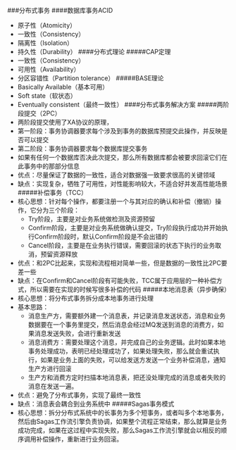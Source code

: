 ###分布式事务
####数据库事务ACID
* 原子性（Atomicity）
* 一致性（Consistency）
* 隔离性（Isolation）
* 持久性（Durability）
####分布式理论
#####CAP定理
* 一致性（Consistency）
* 可用性（Availability）
* 分区容错性（Partition tolerance）
#####BASE理论
* Basically Available（基本可用）
* Soft state（软状态）
* Eventually consistent（最终一致性）
####分布式事务解决方案
#####两阶段提交（2PC）
* 两阶段提交使用了XA协议的原理，
* 第一阶段：事务协调器要求每个涉及到事务的数据库预提交此操作，并反映是否可以提交
* 第二阶段：事务协调器要求每个数据库提交事务
* 如果有任何一个数据库否决此次提交，那么所有数据库都会被要求回滚它们在此事务中的那部分信息
* 优点：尽量保证了数据的一致性，适合对数据强一致要求很高的关键领域
* 缺点：实现复杂，牺牲了可用性，对性能影响较大，不适合好并发高性能场景
#####补偿事务（TCC）
* 核心思想：针对每个操作，都要注册一个与其对应的确认和补偿（撤销）操作，它分为三个阶段：
    * Try阶段，主要是对业务系统做检测及资源预留
    * Confirm阶段，主要是对业务系统做确认提交，Try阶段执行成功并开始执行Confirm阶段时，默认Confirm阶段是不会出错的
    * Cancel阶段，主要是在业务执行错误，需要回滚的状态下执行的业务取消，预留资源释放
* 优点：和2PC比起来，实现和流程相对简单一些，但是数据的一致性比2PC要差一些
* 缺点：在Confirm和Cancel阶段有可能失败，TCC属于应用层的一种补偿方式，所以需要在实现的时候写很多补偿的代码
#####本地消息表（异步确保）
* 核心思想：将分布式事务拆分成本地事务进行处理
* 基本思路：
    * 消息生产方，需要额外建一个消息表，并记录消息发送状态，消息和业务数据要在一个事务里提交，然后消息会经过MQ发送到消息的消费方，如果消息发送失败，会进行重新发送
    * 消息消费方：需要处理这个消息，并完成自己的业务逻辑。此时如果本地事务处理成功，表明已经处理成功了，如果处理失败，那么就会重试执行，如果是业务上面的失败，可以给发送方发送一个业务补偿消息，通知生产方进行回滚
    * 生产方和消费方定时扫描本地消息表，把还没处理完成的消息或者失败的消息在发送一遍。
* 优点：避免了分布式事务，实现了最终一致性
* 缺点：消息表会耦合到业务系统中
#####Sagas事务模式
* 核心思想：拆分分布式系统中的长事务为多个短事务，或者叫多个本地事务，然后由Sagas工作流引擎负责协调，如果整个流程正常结束，那么就算是业务成功完成，如果在这过程中实现失败，那么Sagas工作流引擎就会以相反的顺序调用补偿操作，重新进行业务回滚。